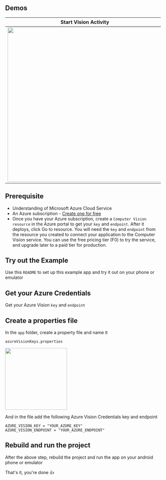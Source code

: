 ## Demos

Start Vision Activity | Pass a Bitmap
------------ | -------------
<img src="https://github.com/jama5262/MPESA-Business-No-Detector/blob/1.0.0/art/art3.gif" height="500px"> | <img src="https://github.com/jama5262/MPESA-Business-No-Detector/blob/1.0.0/art/art2.gif" height="500px">

## Prerequisite
- Understanding of Microsoft Azure Cloud Service
- An Azure subscription - [Create one for free](https://azure.microsoft.com)
- Once you have your Azure subscription, create a `Computer Vision resource` in the Azure portal to get your `key` and `endpoint`. After it deploys, click Go to resource.
You will need the `key` and `endpoint` from the resource you created to connect your application to the Computer Vision service. You can use the free pricing tier (F0) to try the service, and upgrade later to a paid tier for production.

## Try out the Example
Use this `README` to set up this example app and try it out on your phone or emulator

## Get your Azure Credentials

Get your Azure Vision `key` and `endpoint`

## Create a properties file

In the `app` folder, create a property file and name it

`azureVisionKeys.properties`

<img src="https://github.com/jama5262/MPESA-Business-No-Detector/blob/1.0.0/art/art1.PNG" height="200px">

And in the file add the following Azure Vision Credentials key and endpoint

```
AZURE_VISION_KEY = "YOUR_AZURE_KEY"
AZURE_VISION_ENDPOINT = "YOUR_AZURE_ENDPOINT"
```

## Rebuild and run the project

After the above step, rebuild the project and run the app on your android phone or emulator

That's it, you're done 👍